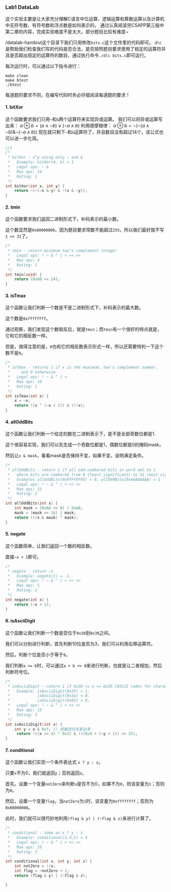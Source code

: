 ### Lab1 DataLab

这个实验主要是让大家充分理解C语言中位运算、逻辑运算和算数运算以及计算机中无符号数、有符号数和浮点数是如何表示的。
通过认真阅读完CSAPP第三版中第二章的内容，完成实验难度不是太大，部分题目比较有难度~

/datalab-handout这个目录下我们只用修改`bits.c`这个文件里的代码即可。
`dlc`是帮助我们检查我们写的代码是否合法，是否按照题目要求使用了规定的运算符并且是否超出规定的运算符的数目，通过执行命令`./dlc bits.c`即可运行。

每次运行时，可以通过以下指令进行：

```
make clean
make btest
./btest
```

每道题的要求不同，在编写代码时务必仔细阅读每道题的要求！

#### 1. bitXor

这个函数要求我们只用`~`和`&`两个运算符来实现异或运算。
我们可以将异或运算写出来：
$a \oplus b = (a \land \lnot b) \lor (\lnot a \land b)$
利用德摩根律：
$a \oplus b = \neg (\neg (a \land \lnot b) \& \lnot (\lnot a \land b))$
现在就只剩下`~`和`&`运算符了，并且数目没有超过14个，该公式也可以进一步化简。

```c
//1
/* 
 * bitXor - x^y using only ~ and & 
 *   Example: bitXor(4, 5) = 1
 *   Legal ops: ~ &
 *   Max ops: 14
 *   Rating: 1
 */
int bitXor(int x, int y) {
    return ~(~(~x & y) & ~(x & ~y)); 
}
```

#### 2. tmin

这个函数要求我们返回二进制形式下，补码表示的最小数。

这个数显然是`0x80000000`，因为题目要求常数不能超过`255`，所以我们最好就不写`1 << 31`了。

```c
/* 
 * tmin - return minimum two's complement integer 
 *   Legal ops: ! ~ & ^ | + << >>
 *   Max ops: 4
 *   Rating: 1
 */
int tmin(void) {
	return (0x80 << 24);
}
```

#### 3. isTmax

这个函数让我们判断一个数是不是二进制形式下，补码表示的最大数。

这个数是`0x7fffffff`。

通过观察，我们发现这个数取反后，就是`tmin`；而`tmin`有一个很好的特点就是，它和它的相反数一样。

但是，值得注意的是，`0`也和它的相反数表示形式一样，所以还需要特判一下这个数不是`0`。

```c
/*
 * isTmax - returns 1 if x is the maximum, two's complement number,
 *     and 0 otherwise 
 *   Legal ops: ! ~ & ^ | +
 *   Max ops: 10
 *   Rating: 1
 */
int isTmax(int x) {
	x = ~x;
	return !(x ^ (~x + 1)) & (!!x);
}
```

#### 4. allOddBits

这个函数让我们判断一个给定的数在二进制表示下，是不是全部奇数位都是1.

这个很容易实现，我们可以先生成一个奇数位都是1，偶数位都是0的掩码mask。

然后让`x & mask`，看看mask是否保持不变，如果不变，说明满足条件。

```c
/* 
 * allOddBits - return 1 if all odd-numbered bits in word set to 1
 *   where bits are numbered from 0 (least significant) to 31 (most significant)
 *   Examples allOddBits(0xFFFFFFFD) = 0, allOddBits(0xAAAAAAAA) = 1
 *   Legal ops: ! ~ & ^ | + << >>
 *   Max ops: 12
 *   Rating: 2
 */
int allOddBits(int x) {
	int mask = (0xAA << 8) | 0xAA;
	mask = (mask << 16) | mask;
	return !((x & mask) ^ mask);
}
```

#### 5. negate

这个函数简单，让我们返回一个数的相反数。

直接`~x + 1`即可。

```c
/* 
 * negate - return -x 
 *   Example: negate(1) = -1.
 *   Legal ops: ! ~ & ^ | + << >>
 *   Max ops: 5
 *   Rating: 2
 */
int negate(int x) {
  	return (~x + 1);
}
```

#### 6. isAsciiDigit

这个函数让我们判断一个数是否位于`0x30`到`0x39`之间。

我们可以分别进行判断，首先判断10位是否为3，我们可以利用右移运算符。

然后，判断个位是否小于等于`9`。

我们判断`a <= b`时，可以通过`a + b <= 0`来进行判断，也就是让二者相加，然后判断符号位。

```c
/* 
 * isAsciiDigit - return 1 if 0x30 <= x <= 0x39 (ASCII codes for characters '0' to '9')
 *   Example: isAsciiDigit(0x35) = 1.
 *            isAsciiDigit(0x3a) = 0.
 *            isAsciiDigit(0x05) = 0.
 *   Legal ops: ! ~ & ^ | + << >>
 *   Max ops: 15
 *   Rating: 3
 */
int isAsciiDigit(int x) {
	int y = x & 0xf; // 把最低位先拿出来
  	 return !((x >> 4) ^ 0x3) & !((0x9 + (~y + 1)) >> 31);
}
```

#### 7. conditional

这个函数让我们实现一个条件表达式 `x ? y : z`。

只要`x`不为0，我们就返回`y`；否则返回`z`。

首先，设置一个变量`notZero`来判断`x`是否不为0，如果不为`0`，则该变量为`1`；否则为`0`。

然后，设置一个变量`flag`，当`notZero`为`1`时，该变量为`0xffffffff`；否则为`0x00000000`。

此时，我们就可以很巧妙地利用`(flag & y) | (~flag & z)`来进行计算了。

```c
/* 
 * conditional - same as x ? y : z 
 *   Example: conditional(2,4,5) = 4
 *   Legal ops: ! ~ & ^ | + << >>
 *   Max ops: 16
 *   Rating: 3
 */
int conditional(int x, int y, int z) {
  	int notZero = !!x;
	int flag = ~notZero + 1;
	return (flag & y) | (~flag & z);

}
```

